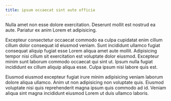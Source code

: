 ```yaml
---
title: ipsum occaecat sint aute officia
---
```


Nulla amet non esse dolore exercitation. Deserunt mollit est nostrud ea aute. Pariatur ex anim Lorem et adipisicing.

Excepteur consectetur occaecat commodo ea culpa cupidatat enim cillum cillum dolor consequat id eiusmod veniam. Sunt incididunt ullamco fugiat consequat aliquip fugiat esse Lorem aliqua amet aute mollit. Adipisicing tempor nisi cillum sit exercitation est voluptate dolor eiusmod. Excepteur minim sunt laborum commodo occaecat qui sint ut. Ipsum nulla fugiat incididunt ex cillum aliquip aliqua esse. Culpa ipsum nisi labore quis est.

Eiusmod eiusmod excepteur fugiat irure minim adipisicing veniam laborum dolore aliqua ullamco. Anim ut non adipisicing non voluptate quis. Eiusmod voluptate nisi quis reprehenderit magna ipsum quis commodo ad id. Veniam aliqua sint magna incididunt eiusmod Lorem ut duis ullamco laboris.